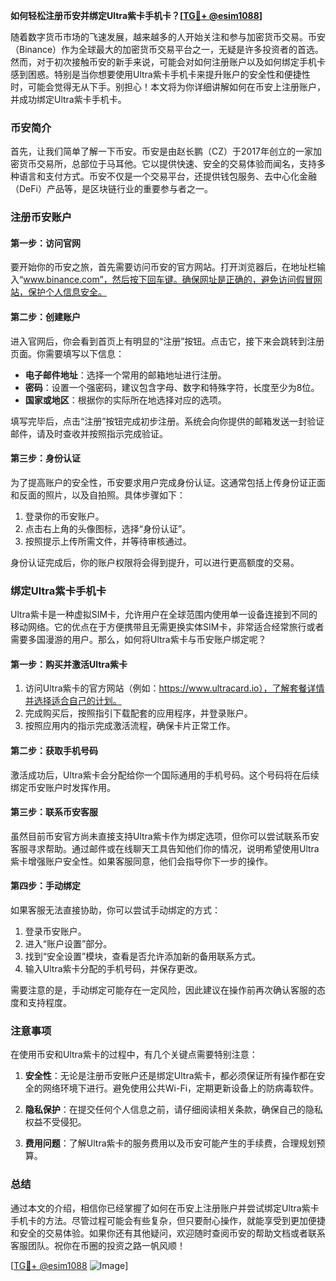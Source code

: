 **如何轻松注册币安并绑定Ultra紫卡手机卡？[[TG💪+ @esim1088](https://t.me/s/esim1088)]**

随着数字货币市场的飞速发展，越来越多的人开始关注和参与加密货币交易。币安（Binance）作为全球最大的加密货币交易平台之一，无疑是许多投资者的首选。然而，对于初次接触币安的新手来说，可能会对如何注册账户以及如何绑定手机卡感到困惑。特别是当你想要使用Ultra紫卡手机卡来提升账户的安全性和便捷性时，可能会觉得无从下手。别担心！本文将为你详细讲解如何在币安上注册账户，并成功绑定Ultra紫卡手机卡。

### 币安简介

首先，让我们简单了解一下币安。币安是由赵长鹏（CZ）于2017年创立的一家加密货币交易所，总部位于马耳他。它以提供快速、安全的交易体验而闻名，支持多种语言和支付方式。币安不仅是一个交易平台，还提供钱包服务、去中心化金融（DeFi）产品等，是区块链行业的重要参与者之一。

### 注册币安账户

#### 第一步：访问官网

要开始你的币安之旅，首先需要访问币安的官方网站。打开浏览器后，在地址栏输入“www.binance.com”，然后按下回车键。确保网址是正确的，避免访问假冒网站，保护个人信息安全。

#### 第二步：创建账户

进入官网后，你会看到首页上有明显的“注册”按钮。点击它，接下来会跳转到注册页面。你需要填写以下信息：

- **电子邮件地址**：选择一个常用的邮箱地址进行注册。
- **密码**：设置一个强密码，建议包含字母、数字和特殊字符，长度至少为8位。
- **国家或地区**：根据你的实际所在地选择对应的选项。

填写完毕后，点击“注册”按钮完成初步注册。系统会向你提供的邮箱发送一封验证邮件，请及时查收并按照指示完成验证。

#### 第三步：身份认证

为了提高账户的安全性，币安要求用户完成身份认证。这通常包括上传身份证正面和反面的照片，以及自拍照。具体步骤如下：

1. 登录你的币安账户。
2. 点击右上角的头像图标，选择“身份认证”。
3. 按照提示上传所需文件，并等待审核通过。

身份认证完成后，你的账户权限将会得到提升，可以进行更高额度的交易。

### 绑定Ultra紫卡手机卡

Ultra紫卡是一种虚拟SIM卡，允许用户在全球范围内使用单一设备连接到不同的移动网络。它的优点在于方便携带且无需更换实体SIM卡，非常适合经常旅行或者需要多国漫游的用户。那么，如何将Ultra紫卡与币安账户绑定呢？

#### 第一步：购买并激活Ultra紫卡

1. 访问Ultra紫卡的官方网站（例如：https://www.ultracard.io），了解套餐详情并选择适合自己的计划。
2. 完成购买后，按照指引下载配套的应用程序，并登录账户。
3. 按照应用内的指示完成激活流程，确保卡片正常工作。

#### 第二步：获取手机号码

激活成功后，Ultra紫卡会分配给你一个国际通用的手机号码。这个号码将在后续绑定币安账户时发挥作用。

#### 第三步：联系币安客服

虽然目前币安官方尚未直接支持Ultra紫卡作为绑定选项，但你可以尝试联系币安客服寻求帮助。通过邮件或在线聊天工具告知他们你的情况，说明希望使用Ultra紫卡增强账户安全性。如果客服同意，他们会指导你下一步的操作。

#### 第四步：手动绑定

如果客服无法直接协助，你可以尝试手动绑定的方式：

1. 登录币安账户。
2. 进入“账户设置”部分。
3. 找到“安全设置”模块，查看是否允许添加新的备用联系方式。
4. 输入Ultra紫卡分配的手机号码，并保存更改。

需要注意的是，手动绑定可能存在一定风险，因此建议在操作前再次确认客服的态度和支持程度。

### 注意事项

在使用币安和Ultra紫卡的过程中，有几个关键点需要特别注意：

1. **安全性**：无论是注册币安账户还是绑定Ultra紫卡，都必须保证所有操作都在安全的网络环境下进行。避免使用公共Wi-Fi，定期更新设备上的防病毒软件。
   
2. **隐私保护**：在提交任何个人信息之前，请仔细阅读相关条款，确保自己的隐私权益不受侵犯。

3. **费用问题**：了解Ultra紫卡的服务费用以及币安可能产生的手续费，合理规划预算。

### 总结

通过本文的介绍，相信你已经掌握了如何在币安上注册账户并尝试绑定Ultra紫卡手机卡的方法。尽管过程可能会有些复杂，但只要耐心操作，就能享受到更加便捷和安全的交易体验。如果你还有其他疑问，欢迎随时查阅币安的帮助文档或者联系客服团队。祝你在币圈的投资之路一帆风顺！

[[TG💪+ @esim1088](https://t.me/s/esim1088) ![Image](https://i.postimg.cc/4NQfJmqS/Snipaste-2025-05-13-00-14-12.png)]